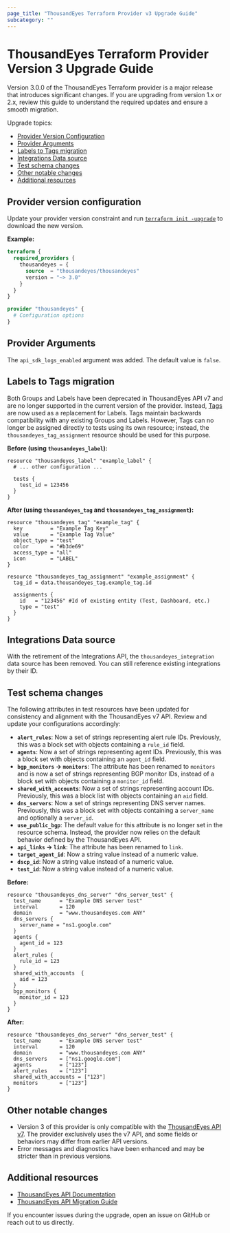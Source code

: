 ```yaml
---
page_title: "ThousandEyes Terraform Provider v3 Upgrade Guide"
subcategory: ""
---
```


# ThousandEyes Terraform Provider Version 3 Upgrade Guide

Version 3.0.0 of the ThousandEyes Terraform provider is a major release that introduces significant changes. If you are upgrading from version 1.x or 2.x, review this guide to understand the required updates and ensure a smooth migration.

Upgrade topics:

- [Provider Version Configuration](#provider-version-configuration)
- [Provider Arguments](#provider-arguments)
- [Labels to Tags migration](#labels-to-tags-migration)
- [Integrations Data source](#integrations-data-source)
- [Test schema changes](#test-schema-changes)
- [Other notable changes](#other-notable-changes)
- [Additional resources](#additional-resources)

## Provider version configuration

Update your provider version constraint and run [`terraform init -upgrade`](https://developer.hashicorp.com/terraform/cli/commands/init) to download the new version.

**Example:**

```terraform
terraform {
  required_providers {
    thousandeyes = {
      source  = "thousandeyes/thousandeyes"
      version = "~> 3.0"
    }
  }
}

provider "thousandeyes" {
  # Configuration options
}
```

## Provider Arguments

The `api_sdk_logs_enabled` argument was added. The default value is `false`.

## Labels to Tags migration

Both Groups and Labels have been deprecated in ThousandEyes API v7 and are no longer supported in the current version of the provider. Instead, [Tags](https://developer.cisco.com/docs/thousandeyes/tags-api-overview/) are now used as a replacement for Labels.
Tags maintain backwards compatibility with any existing Groups and Labels. However, Tags can no longer be assigned directly to tests using its own resource; instead, the `thousandeyes_tag_assignment` resource should be used for this purpose.

**Before (using `thousandeyes_label`):**

```hcl
resource "thousandeyes_label" "example_label" {
  # ... other configuration ...
  
  tests {
    test_id = 123456
  }
}
```

**After (using `thousandeyes_tag` and `thousandeyes_tag_assignment`):**

```hcl
resource "thousandeyes_tag" "example_tag" {
  key         = "Example Tag Key"
  value       = "Example Tag Value"
  object_type = "test"
  color       = "#b3de69"
  access_type = "all"
  icon        = "LABEL"
}

resource "thousandeyes_tag_assignment" "example_assignment" {
  tag_id = data.thousandeyes_tag.example_tag.id

  assignments {
    id   = "123456" #Id of existing entity (Test, Dashboard, etc.)
    type = "test"
  }
}
```

## Integrations Data source

With the retirement of the Integrations API, the `thousandeyes_integration` data source has been removed. You can still reference existing integrations by their ID.

## Test schema changes

The following attributes in test resources have been updated for consistency and alignment with the ThousandEyes v7 API. Review and update your configurations accordingly:

- **`alert_rules`**: Now a set of strings representing alert rule IDs. Previously, this was a block set with objects containing a `rule_id` field.
- **`agents`**: Now a set of strings representing agent IDs. Previously, this was a block set with objects containing an `agent_id` field.
- **`bgp_monitors` → `monitors`**: The attribute has been renamed to `monitors` and is now a set of strings representing BGP monitor IDs, instead of a block set with objects containing a `monitor_id` field.
- **`shared_with_accounts`**: Now a set of strings representing account IDs. Previously, this was a block list with objects containing an `aid` field.
- **`dns_servers`**: Now a set of strings representing DNS server names. Previously, this was a block set with objects containing a `server_name` and optionally a `server_id`.
- **`use_public_bgp`**: The default value for this attribute is no longer set in the resource schema. Instead, the provider now relies on the default behavior defined by the ThousandEyes API.
- **`api_links` → `link`**: The attribute has been renamed to `link`.
- **`target_agent_id`**: Now a string value instead of a numeric value.
- **`dscp_id`**: Now a string value instead of a numeric value.
- **`test_id`**: Now a string value instead of a numeric value.

**Before:**

```hcl
resource "thousandeyes_dns_server" "dns_server_test" {
  test_name      = "Example DNS server test"
  interval       = 120
  domain         = "www.thousandeyes.com ANY"
  dns_servers {
    server_name = "ns1.google.com"
  }
  agents {
    agent_id = 123
  }
  alert_rules {
    rule_id = 123
  }
  shared_with_accounts  {
    aid = 123
  }
  bgp_monitors {
    monitor_id = 123
  }
}
```

**After:**

```hcl
resource "thousandeyes_dns_server" "dns_server_test" {
  test_name      = "Example DNS server test"
  interval       = 120
  domain         = "www.thousandeyes.com ANY"
  dns_servers    = ["ns1.google.com"]
  agents         = ["123"]
  alert_rules    = ["123"]
  shared_with_accounts = ["123"]
  monitors       = ["123"]
}
```

## Other notable changes

- Version 3 of this provider is only compatible with the [ThousandEyes API v7](https://developer.cisco.com/docs/thousandeyes/introduction/). The provider exclusively uses the v7 API, and some fields or behaviors may differ from earlier API versions.
- Error messages and diagnostics have been enhanced and may be stricter than in previous versions.

## Additional resources

- [ThousandEyes API Documentation](https://developer.thousandeyes.com/v7/)
- [ThousandEyes API Migration Guide](https://developer.cisco.com/docs/thousandeyes/migration-guide-overview/)

If you encounter issues during the upgrade, open an issue on GitHub or reach out to us directly.